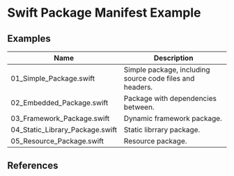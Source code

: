 # Swift Package Manifest Example

## Examples

| Name                            | Description                                              |
| ------------------------------- | -------------------------------------------------------- |
| 01_Simple_Package.swift         | Simple package, including source code files and headers. |
| 02_Embedded_Package.swift       | Package with dependencies between.                       |
| 03_Framework_Package.swift      | Dynamic framework package.                               |
| 04_Static_Library_Package.swift | Static librrary package.                                 |
| 05_Resource_Package.swift       | Resource package.                                        |

## References




